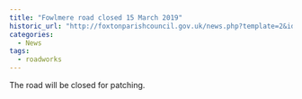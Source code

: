 ```yaml
---
title: "Fowlmere road closed 15 March 2019"
historic_url: "http://foxtonparishcouncil.gov.uk/news.php?template=2&id=654"
categories:
  - News
tags:
  - roadworks
---
```


The road will be closed for patching.